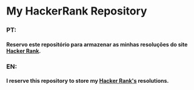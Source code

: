 # My HackerRank Repository

### PT:
#### Reservo este repositório para armazenar as minhas resoluções do site [Hacker Rank](https://hackerrank.com/marconemm).

### EN:
#### I reserve this repository to store my [Hacker Rank's](https://hackerrank.com/marconemm) resolutions.
